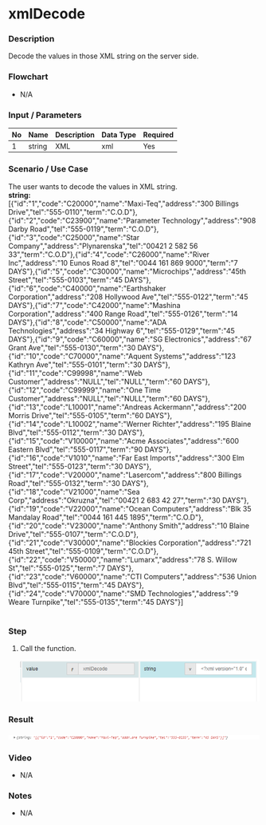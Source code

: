 ﻿# xmlDecode

### Description

Decode the values in those XML string on the server side.

### Flowchart

- N/A 

### Input / Parameters

| No | Name | Description | Data Type | Required |
| ------ | ------ | ------ |------ | ------ |
| 1 | string | XML | xml | Yes  |

### Scenario / Use Case

The user wants to decode the values in XML string.
<br>
<b>string:</b><br><?xml version="1.0" encoding="utf-8"?> <string xmlns="http://orangekloud.com/">[{"id":"1","code":"C20000","name":"Maxi-Teq","address":"300 Billings Drive","tel":"555-0110","term":"C.O.D"},{"id":"2","code":"C23900","name":"Parameter Technology","address":"908 Darby Road","tel":"555-0119","term":"C.O.D"},{"id":"3","code":"C25000","name":"Star Company","address":"Plynarenska","tel":"00421 2 582 56 33","term":"C.O.D"},{"id":"4","code":"C26000","name":"River Inc","address":"10 Eunos Road 8","tel":"0044 161 869 9000","term":"7 DAYS"},{"id":"5","code":"C30000","name":"Microchips","address":"45th Street","tel":"555-0103","term":"45 DAYS"},{"id":"6","code":"C40000","name":"Earthshaker Corporation","address":"208 Hollywood Ave","tel":"555-0122","term":"45 DAYS"},{"id":"7","code":"C42000","name":"Mashina Corporation","address":"400 Range Road","tel":"555-0126","term":"14 DAYS"},{"id":"8","code":"C50000","name":"ADA Technologies","address":"34 Highway 6","tel":"555-0129","term":"45 DAYS"},{"id":"9","code":"C60000","name":"SG Electronics","address":"67 Grant Ave","tel":"555-0130","term":"30 DAYS"},{"id":"10","code":"C70000","name":"Aquent Systems","address":"123 Kathryn Ave","tel":"555-0101","term":"30 DAYS"},{"id":"11","code":"C99998","name":"Web Customer","address":"NULL","tel":"NULL","term":"60 DAYS"},{"id":"12","code":"C99999","name":"One Time Customer","address":"NULL","tel":"NULL","term":"60 DAYS"},{"id":"13","code":"L10001","name":"Andreas Ackermann","address":"200 Morris Drive","tel":"555-0105","term":"60 DAYS"},{"id":"14","code":"L10002","name":"Werner Richter","address":"195 Blaine Blvd","tel":"555-0112","term":"30 DAYS"},{"id":"15","code":"V10000","name":"Acme Associates","address":"600 Eastern Blvd","tel":"555-0117","term":"90 DAYS"},{"id":"16","code":"V1010","name":"Far East Imports","address":"300 Elm Street","tel":"555-0123","term":"30 DAYS"},{"id":"17","code":"V20000","name":"Lasercom","address":"800 Billings Road","tel":"555-0132","term":"30 DAYS"},{"id":"18","code":"V21000","name":"Sea Corp","address":"Okruzna","tel":"00421 2 683 42 27","term":"30 DAYS"},{"id":"19","code":"V22000","name":"Ocean Computers","address":"Blk 35 Mandalay Road","tel":"0044 161 445 1895","term":"C.O.D"},{"id":"20","code":"V23000","name":"Anthony Smith","address":"10 Blaine Drive","tel":"555-0107","term":"C.O.D"},{"id":"21","code":"V30000","name":"Blockies Corporation","address":"721 45th Street","tel":"555-0109","term":"C.O.D"},{"id":"22","code":"V50000","name":"Lumarx","address":"78 S. Willow St","tel":"555-0125","term":"7 DAYS"},{"id":"23","code":"V60000","name":"CTI Computers","address":"536 Union Blvd","tel":"555-0115","term":"45 DAYS"},{"id":"24","code":"V70000","name":"SMD Technologies","address":"9 Weare Turnpike","tel":"555-0135","term":"45 DAYS"}]</string>
<br />
<br />

### Step

1. Call the function.

    ![](../../../../document/function/Conversion/xmlDecode/xmlDecode-step-1.png?raw=true)
    
### Result

 ![](../../../../document/function/Conversion/xmlDecode/xmlDecode-result-1.png?raw=true)
   
### Video

- N/A

<!--[![Video](http://i.imgur.com/Ot5DWAW.png)](https://youtu.be/StTqXEQ2l-Y?t=35s)-->

### Notes

- N/A